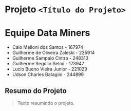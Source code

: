 # Projeto `<Título do Projeto>`

# Equipe Data Miners 
* Caio Melloni dos Santos - 167974
* Guilherme de Oliveira Zaleski - 235914
* Guilherme Sampaio Cintra - 248313
* Guilherme Segolin Selmi - 173947
* Lucio Bueno Vieira Junior - 221029
* Udson Charles Batagini - 244899 

## Resumo do Projeto
> Texto resumindo o projeto.

